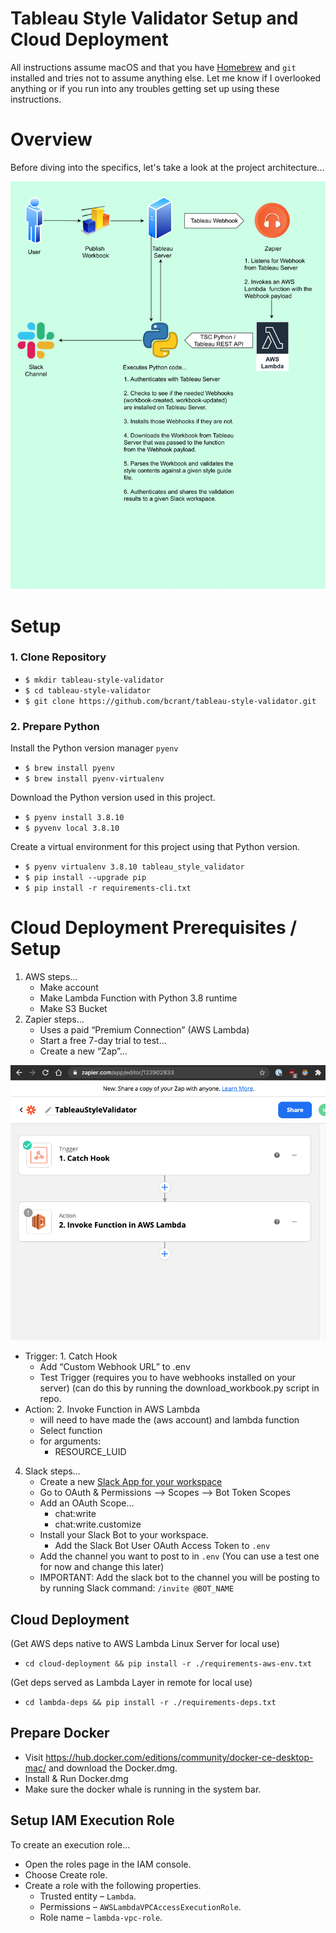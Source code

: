 # Tableau Style Validator Setup and Cloud Deployment
All instructions assume macOS and that you have [Homebrew](https://brew.sh/) and `git` installed and tries not to assume anything else. Let me know if I overlooked anything or if you run into any troubles getting set up using these instructions.

# Overview
Before diving into the specifics, let's take a look at the project architecture...  

![Tableau Style Validator Architecture](./images/TableauStyleValidatorArchitecture.png)

# Setup
### 1. Clone Repository
- `$ mkdir tableau-style-validator`
- `$ cd tableau-style-validator`
- `$ git clone https://github.com/bcrant/tableau-style-validator.git` 

### 2. Prepare Python
Install the Python version manager `pyenv`
- `$ brew install pyenv`
- `$ brew install pyenv-virtualenv`
  
Download the Python version used in this project.
- `$ pyenv install 3.8.10`
- `$ pyvenv local 3.8.10`

Create a virtual environment for this project using that Python version.
- `$ pyenv virtualenv 3.8.10 tableau_style_validator`
- `$ pip install --upgrade pip`
- `$ pip install -r requirements-cli.txt`

# Cloud Deployment Prerequisites / Setup
1. AWS steps…
    - Make account
    - Make Lambda Function with Python 3.8 runtime
    - Make S3 Bucket
2. Zapier steps…
    - Uses a paid “Premium Connection” (AWS Lambda)
    - Start a free 7-day trial to test…
    - Create a new “Zap”...

  ![Zapier Config](images/zapier_zap.png)

- Trigger: 1. Catch Hook
    - Add “Custom Webhook URL” to .env
    - Test Trigger (requires you to have webhooks installed on your server) (can do this by running the download_workbook.py script in repo.
- Action: 2. Invoke Function in AWS Lambda
    - will need to have made the (aws account) and lambda function
    - Select function
    - for arguments:
        - RESOURCE_LUID
    
4. Slack steps…
    - Create a new [Slack App for your workspace](https://api.slack.com/apps)
    - Go to OAuth & Permissions —> Scopes —> Bot Token Scopes
    - Add an OAuth Scope…
        - chat:write
        - chat:write.customize
    - Install your Slack Bot to your workspace.
        - Add the Slack Bot User OAuth Access Token to `.env`
    - Add the channel you want to post to in `.env` (You can use a test one for now and change this later)
    - IMPORTANT: Add the slack bot to the channel you will be posting to by running Slack command: `/invite @BOT_NAME`


## Cloud Deployment
(Get AWS deps native to AWS Lambda Linux Server for local use)
- `cd cloud-deployment && pip install -r ./requirements-aws-env.txt`

(Get deps served as Lambda Layer in remote for local use)
- `cd lambda-deps && pip install -r ./requirements-deps.txt`


## Prepare Docker
 - Visit https://hub.docker.com/editions/community/docker-ce-desktop-mac/ and download the Docker.dmg.
 - Install & Run Docker.dmg
 - Make sure the docker whale is running in the system bar.

## Setup IAM Execution Role
To create an execution role...
* Open the roles page in the IAM console.
* Choose Create role.
* Create a role with the following properties.
  * Trusted entity – `Lambda`.
  * Permissions – `AWSLambdaVPCAccessExecutionRole`.
  * Role name – `lambda-vpc-role`.
